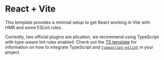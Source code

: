 # React + Vite

This template provides a minimal setup to get React working in Vite with HMR and some ESLint rules.

Currently, two official plugins are plication, we recommend using TypeScript with type-aware lint rules enabled. Check out the [TS template](https://github.com/vitejs/vite/tree/main/packages/create-vite/template-react-ts) for information on how to integrate TypeScript and [`typescript-eslint`](https://typescript-eslint.io) in your project.
